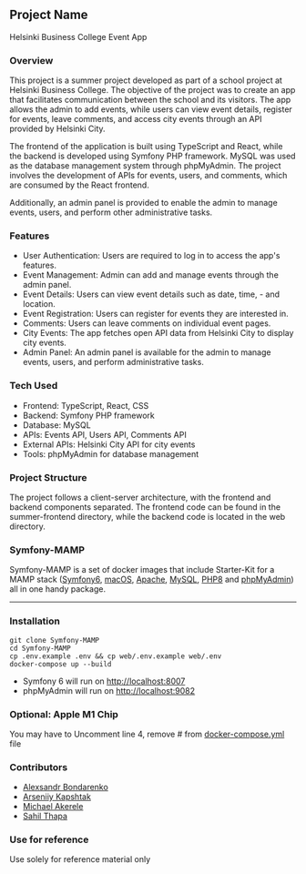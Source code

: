 ## Project Name

Helsinki Business College Event App

### Overview

This project is a summer project developed as part of a school project at Helsinki Business College. The objective of the project was to create an app that facilitates communication between the school and its visitors. The app allows the admin to add events, while users can view event details, register for events, leave comments, and access city events through an API provided by Helsinki City.

The frontend of the application is built using TypeScript and React, while the backend is developed using Symfony PHP framework. MySQL was used as the database management system through phpMyAdmin. The project involves the development of APIs for events, users, and comments, which are consumed by the React frontend.

Additionally, an admin panel is provided to enable the admin to manage events, users, and perform other administrative tasks.

### Features

- User Authentication: Users are required to log in to access the app's features.
- Event Management: Admin can add and manage events through the admin panel.
- Event Details: Users can view event details such as date, time, - and location.
- Event Registration: Users can register for events they are interested in.
- Comments: Users can leave comments on individual event pages.
- City Events: The app fetches open API data from Helsinki City to display city events.
- Admin Panel: An admin panel is available for the admin to manage events, users, and perform administrative tasks.

### Tech Used

- Frontend: TypeScript, React, CSS
- Backend: Symfony PHP framework
- Database: MySQL
- APIs: Events API, Users API, Comments API
- External APIs: Helsinki City API for city events
- Tools: phpMyAdmin for database management

### Project Structure

The project follows a client-server architecture, with the frontend and backend components separated. The frontend code can be found in the summer-frontend directory, while the backend code is located in the web directory.

### Symfony-MAMP

Symfony-MAMP is a set of docker images that include Starter-Kit for a MAMP stack ([Symfony6](https://symfony.com/), [macOS](https://www.apple.com/macos/monterey/), [Apache](https://www.apache.org/), [MySQL](https://www.mysql.com/), [PHP8](https://www.php.net/) and [phpMyAdmin](https://www.phpmyadmin.net/)) all in one handy package.

---

### Installation

```shell
git clone Symfony-MAMP
cd Symfony-MAMP
cp .env.example .env && cp web/.env.example web/.env
docker-compose up --build
```

- Symfony 6 will run on [http://localhost:8007](http://localhost:8007)
- phpMyAdmin will run on [http://localhost:9082](http://localhost:9082)

### Optional: Apple M1 Chip

You may have to Uncomment line 4, remove # from [docker-compose.yml](https://github.com/kalwar/Symfony-MAMP/blob/main/docker-compose.yml#L4) file

### Contributors

- [Alexsandr Bondarenko](https://github.com/AlexBondFi)
- [Arseniiy Kapshtak](https://github.com/Kapshtak)
- [Michael Akerele](https://github.com/stacknatic)
- [Sahil Thapa](https://github.com/sahilt2)

### Use for reference

Use solely for reference material only
